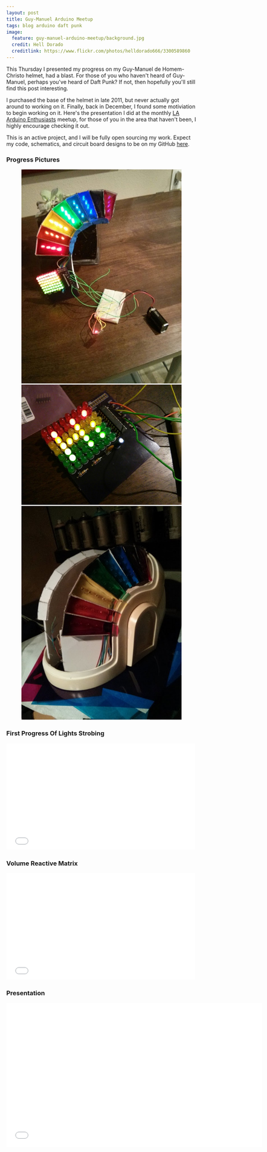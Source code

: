 ```yaml
---
layout: post
title: Guy-Manuel Arduino Meetup
tags: blog arduino daft punk
image:
  feature: guy-manuel-arduino-meetup/background.jpg
  credit: Hell Dorado
  creditlink: https://www.flickr.com/photos/helldorado666/3300589860
---
```


This Thursday I presented my progress on my Guy-Manuel de Homem-Christo helmet, had a blast. For those of you who haven't heard of Guy-Manuel, perhaps you've heard of Daft Punk? If not, then hopefully you'll still find this post interesting.

<!-- excerpt -->

I purchased the base of the helmet in late 2011, but never actually got around to working on it. Finally, back in December, I found some motiviation to begin working on it. Here's the presentation I did at the monthly [LA Arduino Enthusiasts](//www.meetup.com/LA-Arduino/) meetup, for those of you in the area that haven't been, I highly encourage checking it out.

This is an active project, and I will be fully open sourcing my work. Expect my code, schematics, and circuit board designs to be on my GitHub [here](//github.com/Tyr0/Guy-Manuel-Helmet).

### Progress Pictures

<figure class="third">
  <a href="/images/guy-manuel-arduino-meetup/guy-manuel-full.jpg">
    <img src="/images/guy-manuel-arduino-meetup/guy-manuel-full.jpg" alt="Left side demo">
  </a>
  <a href="/images/guy-manuel-arduino-meetup/guy-manuel-hi.jpg">
    <img src="/images/guy-manuel-arduino-meetup/guy-manuel-hi.jpg" alt="HI demo">
  </a>
  <a href="/images/guy-manuel-arduino-meetup/guy-manuel-helmet.jpg">
    <img src="/images/guy-manuel-arduino-meetup/guy-manuel-helmet.jpg" alt="Left side inside helmet">
  </a>
  <figcaption></figcaption>
</figure>

### First Progress Of Lights Strobing

<iframe src="//player.vimeo.com/video/64938081?title=0&amp;byline=0&amp;portrait=0" width="500" height="281" frameborder="0" webkitallowfullscreen mozallowfullscreen allowfullscreen></iframe>

### Volume Reactive Matrix

<iframe src="//player.vimeo.com/video/64938080?title=0&amp;byline=0&amp;portrait=0" width="500" height="281" frameborder="0" webkitallowfullscreen mozallowfullscreen allowfullscreen></iframe>

### Presentation

<iframe width="678" height="381" src="//www.youtube.com/embed/cSRKLJ8vL0c?list=UUEYadMNDNO-kQEPwybtzmwQ" frameborder="0"> </iframe>
